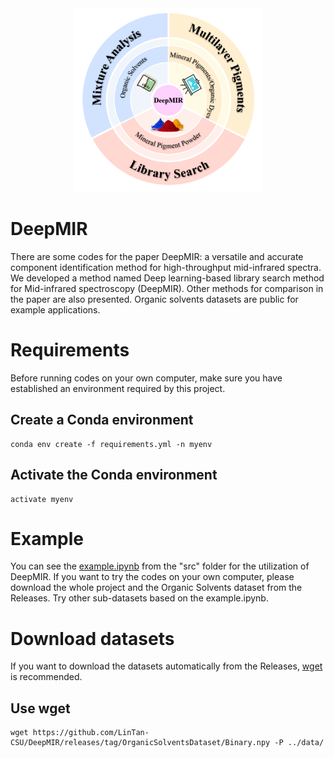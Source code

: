 <div align=center>
<img src="/fig/abstract.png" width="300px" align="float:center" />
</div>

# DeepMIR
There are some codes for the paper DeepMIR: a versatile and accurate component identification method for high-throughput mid-infrared spectra. We developed a method named Deep learning-based library search method for Mid-infrared spectroscopy (DeepMIR). Other methods for comparison in the paper are also presented. Organic solvents datasets are public for example applications.
# Requirements
Before running codes on your own computer, make sure you have established an environment required by this project.
## Create a Conda environment
    conda env create -f requirements.yml -n myenv
## Activate the Conda environment
    activate myenv
# Example
You can see the [example.ipynb](https://github.com/LinTan-CSU/DeepMIR/blob/main/src/example.ipynb) from the "src" folder for the utilization of DeepMIR. If you want to try the codes on your own computer, please download the whole project and the Organic Solvents dataset from the Releases. Try other sub-datasets based on the example.ipynb. 
# Download datasets
If you want to download the datasets automatically from the Releases, [wget](https://eternallybored.org/misc/wget/) is recommended.
## Use wget
    wget https://github.com/LinTan-CSU/DeepMIR/releases/tag/OrganicSolventsDataset/Binary.npy -P ../data/
